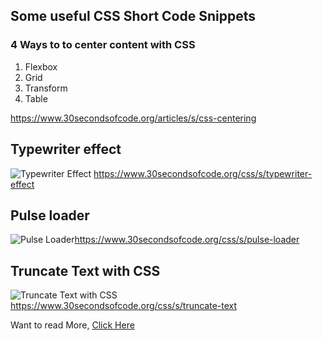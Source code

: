 ## Some useful CSS Short Code Snippets

### 4 Ways to to center content with CSS
1. Flexbox
2. Grid
3. Transform
4. Table

https://www.30secondsofcode.org/articles/s/css-centering


## Typewriter effect
![Typewriter Effect](https://cdn.hashnode.com/res/hashnode/image/upload/v1628355009527/7fn6TZQrL.gif) https://www.30secondsofcode.org/css/s/typewriter-effect


## Pulse loader
![Pulse Loader](https://cdn.hashnode.com/res/hashnode/image/upload/v1628355011438/rZDA8urQof.gif)https://www.30secondsofcode.org/css/s/pulse-loader


## Truncate Text with CSS
![Truncate Text with CSS](https://cdn.hashnode.com/res/hashnode/image/upload/v1628355013205/ft_y5lcW_S.png)https://www.30secondsofcode.org/css/s/truncate-text

Want to read More, [Click Here](https://beginners-developer.blogspot.com/2021/07/some-useful-css-short-code-snippets.html)